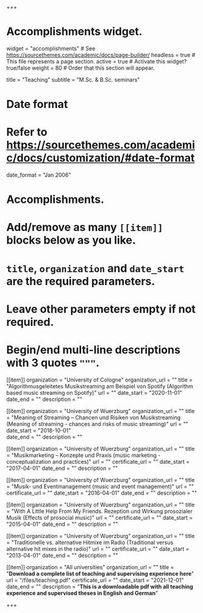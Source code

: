 +++
# Accomplishments widget.
widget = "accomplishments"  # See https://sourcethemes.com/academic/docs/page-builder/
headless = true  # This file represents a page section.
active = true  # Activate this widget? true/false
weight = 80  # Order that this section will appear.

title = "Teaching"
subtitle = "M.Sc. & B.Sc. seminars"

# Date format
#   Refer to https://sourcethemes.com/academic/docs/customization/#date-format
date_format = "Jan 2006"

# Accomplishments.
#   Add/remove as many `[[item]]` blocks below as you like.
#   `title`, `organization` and `date_start` are the required parameters.
#   Leave other parameters empty if not required.
#   Begin/end multi-line descriptions with 3 quotes `"""`.

[[item]]
  organization = "University of Cologne"
  organization_url = ""
  title = "Algorithmusgeleitetes Musikstreaming am Beispiel von Spotify (Algorithm based music streaming on Spotify)"
  url = ""
  date_start = "2020-11-01"
  date_end = ""
  description = ""

[[item]]
  organization = "University of Wuerzburg"
  organization_url = ""
  title = "Meaning of Streaming – Chancen und Risiken von Musikstreaming (Meaning of streaming - chances and risks of music streaming)"
  url = ""
  date_start = "2018-10-01"  
  date_end = ""
  description = ""

[[item]]
  organization = "University of Wuerzburg"
  organization_url = ""
  title = "Musikmarketing – Konzepte und Praxis (music marketing - conceptualization and practices)"
  url = ""
  certificate_url = ""
  date_start = "2017-04-01"
  date_end = ""
  description = ""

[[item]]
  organization = "University of Wuerzburg"
  organization_url = ""
  title = "Musik- und Eventmanagement (music and event management)"
  url = ""
  certificate_url = ""
  date_start = "2016-04-01"
  date_end = ""
  description = ""

  [[item]]
  organization = "University of Wuerzburg"
  organization_url = ""
  title = "With A Little Help From My Friends. Rezeption und Wirkung prosozialer Musik (Effects of prosocial music)"
  url = ""
  certificate_url = ""
  date_start = "2015-04-01"
  date_end = ""
  description = ""

[[item]]
  organization = "University of Wuerzburg"
  organization_url = ""
  title = "Traditionelle vs. alternative Hitmixe im Radio (Traditional versus alternative hit mixes in the radio)"
  url = ""
  certificate_url = ""
  date_start = "2013-04-01"
  date_end = ""
  description = ""

[[item]]
  organization = "All universities"
  organization_url = ""
  title = "**Download a complete list of teaching and supervising experience here**"
  url = "/files/teaching.pdf"
  certificate_url = ""
  date_start = "2021-12-01"
  date_end = ""
  description = "**This is a downloadable pdf with all teaching experience and supervised theses in English and German**"

+++
